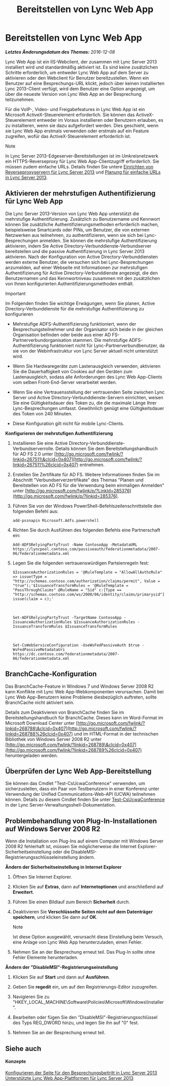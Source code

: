 ﻿---
title: Bereitstellen von Lync Web App
TOCTitle: Bereitstellen von Lync Web App
ms:assetid: b6301e98-051c-4e4b-8e10-ec922a8f508a
ms:mtpsurl: https://technet.microsoft.com/de-de/library/JJ205190(v=OCS.15)
ms:contentKeyID: 49295163
ms.date: 12/10/2016
mtps_version: v=OCS.15
ms.translationtype: HT
---

# Bereitstellen von Lync Web App

 

_**Letztes Änderungsdatum des Themas:** 2016-12-08_

Lync Web App ist ein IIS-Webclient, der zusammen mit Lync Server 2013 installiert wird und standardmäßig aktiviert ist. Es sind keine zusätzlichen Schritte erforderlich, um entweder Lync Web App auf dem Server zu aktivieren oder den Webclient für Benutzer bereitzustellen. Wenn ein Benutzer auf eine Besprechungs-URL klickt, jedoch über keinen installierten Lync 2013-Client verfügt, wird dem Benutzer eine Option angezeigt, um über die neueste Version von Lync Web App an der Besprechung teilzunehmen.

Für die VoIP-, Video- und Freigabefeatures in Lync Web App ist ein Microsoft ActiveX-Steuerelement erforderlich. Sie können das ActiveX-Steuerelement entweder im Voraus installieren oder Benutzern erlauben, es zu installieren, wenn sie dazu aufgefordert werden. Dies geschieht, wenn sie Lync Web App erstmals verwenden oder erstmals auf ein Feature zugreifen, wofür das ActiveX-Steuerelement erforderlich ist.


> [!NOTE]
> In Lync Server 2013-Edgeserver-Bereitstellungen ist im Umkreisnetzwerk ein HTTPS-Reverseproxy für Lync Web App-Clientzugriff erforderlich. Sie müssen zudem einfache URLs. Details finden Sie untere <A href="lync-server-2013-setting-up-reverse-proxy-servers.md">Einrichten von Reverseproxyservern für Lync Server 2013</A> und <A href="lync-server-2013-planning-for-simple-urls.md">Planung für einfache URLs in Lync Server 2013</A>.



## Aktivieren der mehrstufigen Authentifizierung für Lync Web App

Die Lync Server 2013-Version von Lync Web App unterstützt die mehrstufige Authentifizierung. Zusätzlich zu Benutzername und Kennwort können Sie zusätzliche Authentifizierungsmethoden erforderlich machen, beispielsweise Smartcards oder PINs, um Benutzer, die von externen Netzwerken aus teilnehmen, zu authentifizieren, wenn sie sich bei Lync-Besprechungen anmelden. Sie können die mehrstufige Authentifizierung aktivieren, indem Sie Active Directory-Verbunddienste-Verbundserver bereitstellen und die passive Authentifizierung in Lync Server 2013 aktivieren. Nach der Konfiguration von Active Directory-Verbunddiensten werden externe Benutzer, die versuchen sich bei Lync-Besprechungen anzumelden, auf einer Webseite mit Informationen zur mehrstufigen Authentifizierung für Active Directory-Verbunddienste angezeigt, die den Benutzernamen und das Kennwortniveau zusammen mit den zusätzlichen von Ihnen konfigurierten Authentifizierungsmethoden enthält.


> [!IMPORTANT]
> Im Folgenden finden Sie wichtige Erwägungen, wenn Sie planen, Active Directory-Verbunddienste für die mehrstufige Authentifizierung zu konfigurieren 
> <UL>
> <LI>
> <P>Mehrstufige ADFS-Authentifizierung funktioniert, wenn der Besprechungsteilnehmer und der Organisator sich beide in der gleichen Organisation befinden oder beide aus einer AD FS-Partnerverbundorganisation stammen. Die mehrstufige ADFS-Authentifizierung funktioniert nicht für Lync-Partnerverbundbenutzer, da sie von der Webinfrastruktur von Lync Server aktuell nicht unterstützt wird.</P>
> <LI>
> <P>Wenn Sie Hardwaregeräte zum Lastenausgleich verwenden, aktivieren Sie die Dauerhaftigkeit von Cookies auf den Geräten zum Lastenausgleich, sodass alle Anforderungen des Lync Web App-Clients vom selben Front-End-Server verarbeitet werden.</P>
> <LI>
> <P>Wenn Sie eine Vertrauensstellung der vertrauenden Seite zwischen Lync Server und Active Directory-Verbunddienste-Servern einrichten, weisen Sie eine Gültigkeitsdauer des Token zu, die die maximale Länge Ihrer Lync-Besprechungen umfasst. Gewöhnlich genügt eine Gültigkeitsdauer des Token von 240 Minuten.</P>
> <LI>
> <P>Diese Konfiguration gilt nicht für mobile Lync-Clients.</P></LI></UL>



**Konfigurieren der mehrstufigen Authentifizierung**

1.  Installieren Sie eine Active Directory-Verbunddienste-Verbundserverrolle. Details können Sie dem Bereitstellungshandbuch für AD FS 2.0 unter [http://go.microsoft.com/fwlink/?linkid=267511\&clcid=0x407](http://go.microsoft.com/fwlink/?linkid=267511%26clcid=0x407) entnehmen.

2.  Erstellen Sie Zertifikate für AD FS. Weitere Informationen finden Sie im Abschnitt "Verbundserverzertifikate" des Themas "Planen und Bereitstellen von AD FS für die Verwendung beim einmaligen Anmelden" unter [http://go.microsoft.com/fwlink/p/?LinkId=285376](http://go.microsoft.com/fwlink/p/?linkid=285376).

3.  Führen Sie von der Windows PowerShell-Befehlszeilenschnittstelle den folgenden Befehl aus:
    
        add-pssnapin Microsoft.Adfs.powershell

4.  Richten Sie durch Ausführen des folgenden Befehls eine Partnerschaft ein:
    
        Add-ADFSRelyingPartyTrust -Name ContosoApp -MetadataURL https://lyncpool.contoso.com/passiveauth/federationmetadata/2007-06/federationmetadata.xml

5.  Legen Sie die folgenden vertrauenswürdigen Parteienregeln fest:
    
        $IssuanceAuthorizationRules = '@RuleTemplate = "AllowAllAuthzRule" => issue(Type = "http://schemas.contoso.com/authorization/claims/permit", Value = "true");'$IssuanceTransformRules = '@RuleTemplate = "PassThroughClaims" @RuleName = "Sid" c:[Type == "http://schemas.contoso.com/ws/2008/06/identity/claims/primarysid"]=> issue(claim = c);'

      &nbsp;
    
        Set-ADFSRelyingPartyTrust -TargetName ContosoApp -IssuanceAuthorizationRules $IssuanceAuthorizationRules -IssuanceTransformRules $IssuanceTransformRules

       &nbsp;
    
        Set-CsWebServiceConfiguration -UseWsFedPassiveAuth $true -WsFedPassiveMetadataUri https://dc.contoso.com/federationmetadata/2007-06/federationmetadata.xml

## BranchCache-Konfiguration

Das BranchCache-Feature in Windows 7 und Windows Server 2008 R2 kann Konflikte mit Lync Web App-Webkomponenten verursachen. Damit bei Lync Web App-Benutzern keine Probleme diesbezüglich auftreten, sollte BranchCache nicht aktiviert sein.

Details zum Deaktivieren von BranchCache finden Sie im Bereitstellungshandbuch für BranchCache. Dieses kann im Word-Format im Microsoft Download Center unter [http://go.microsoft.com/fwlink/?linkid=268788\&clcid=0x407](http://go.microsoft.com/fwlink/?linkid=268788%26clcid=0x407) und im HTML-Format in der technischen Bibliothek von Windows Server 2008 R2 unter [http://go.microsoft.com/fwlink/?linkid=268789\&clcid=0x407](http://go.microsoft.com/fwlink/?linkid=268789%26clcid=0x407) heruntergeladen werden.

## Überprüfen der Lync Web App-Bereitstellung

Sie können das Cmdlet "Test-CsUcwaConference" verwenden, um sicherzustellen, dass ein Paar von Testbenutzern in einer Konferenz unter Verwendung der Unified Communications-Web-API (UCWA) teilnehmen können. Details zu diesem Cmdlet finden Sie unter [Test-CsUcwaConference](https://docs.microsoft.com/en-us/powershell/module/skype/Test-CsUcwaConference) in der Lync Server-Verwaltungsshell-Dokumentation.

## Problembehandlung von Plug-In-Installationen auf Windows Server 2008 R2

Wenn die Installation von Plug-Ins auf einem Computer mit Windows Server 2008 R2 fehlerhaft ist, müssen Sie möglicherweise die Internet Explorer-Sicherheitseinstellung oder die DisableMSI-Registrierungsschlüsseleinstellung ändern.

**Ändern der Sicherheitseinstellung in Internet Explorer**

1.  Öffnen Sie Internet Explorer.

2.  Klicken Sie auf **Extras**, dann auf **Internetoptionen** und anschließend auf **Erweitert**.

3.  Führen Sie einen Bildlauf zum Bereich **Sicherheit** durch.

4.  Deaktivieren Sie **Verschlüsselte Seiten nicht auf dem Datenträger speichern**, und klicken Sie dann auf **OK**.
    

    > [!NOTE]
    > Ist diese Option ausgewählt, verursacht diese Einstellung beim Versuch, eine Anlage von Lync Web App herunterzuladen, einen Fehler.



5.  Nehmen Sie an der Besprechung erneut teil. Das Plug-In sollte ohne Fehler Elemente herunterladen.

**Ändern der "DisableMSI"-Registrierungseinstellung**

1.  Klicken Sie auf **Start** und dann auf **Ausführen**.

2.  Geben Sie **regedit** ein, um auf den Registrierungs-Editor zuzugreifen.

3.  Navigieren Sie zu "HKEY\_LOCAL\_MACHINE\\Software\\Policies\\Microsoft\\Windows\\Installer".

4.  Bearbeiten oder fügen Sie den "DisableMSI"-Registrierungsschlüssel des Typs REG\_DWORD hinzu, und legen Sie ihn auf "0" fest.

5.  Nehmen Sie an der Besprechung erneut teil.

## Siehe auch

#### Konzepte

[Konfigurieren der Seite für den Besprechungsbeitritt in Lync Server 2013](lync-server-2013-configuring-the-meeting-join-page.md)  
[Unterstützte Lync Web App-Plattformen für Lync Server 2013](lync-server-2013-lync-web-app-supported-platforms.md)

